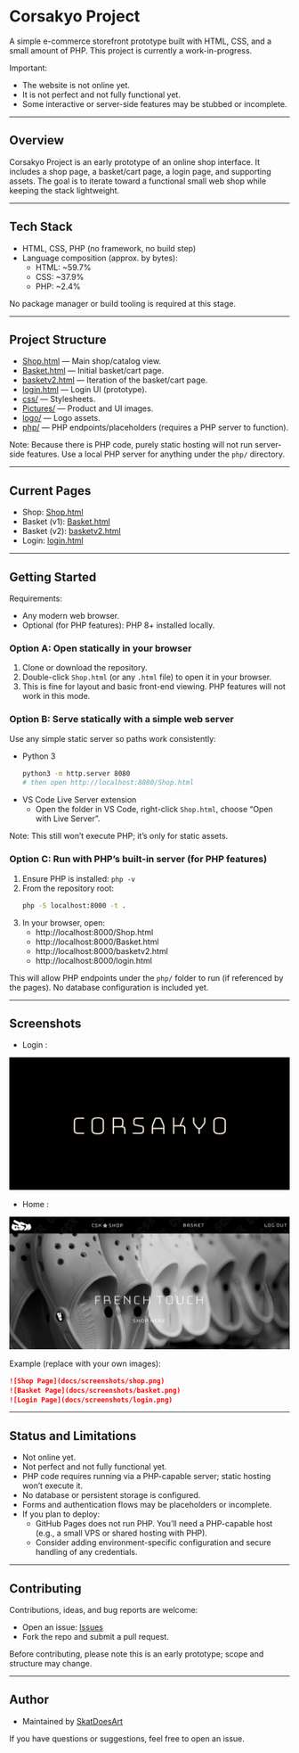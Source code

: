 # Corsakyo Project

A simple e-commerce storefront prototype built with HTML, CSS, and a small amount of PHP. This project is currently a work-in-progress.

Important:
- The website is not online yet.
- It is not perfect and not fully functional yet.
- Some interactive or server-side features may be stubbed or incomplete.

---

## Overview
Corsakyo Project is an early prototype of an online shop interface. It includes a shop page, a basket/cart page, a login page, and supporting assets. The goal is to iterate toward a functional small web shop while keeping the stack lightweight.

---

## Tech Stack
- HTML, CSS, PHP (no framework, no build step)
- Language composition (approx. by bytes):
  - HTML: ~59.7%
  - CSS: ~37.9%
  - PHP: ~2.4%

No package manager or build tooling is required at this stage.

---

## Project Structure
- [Shop.html](https://github.com/SkatDoesArt/Corsakyo-Project/blob/main/Shop.html) — Main shop/catalog view.
- [Basket.html](https://github.com/SkatDoesArt/Corsakyo-Project/blob/main/Basket.html) — Initial basket/cart page.
- [basketv2.html](https://github.com/SkatDoesArt/Corsakyo-Project/blob/main/basketv2.html) — Iteration of the basket/cart page.
- [login.html](https://github.com/SkatDoesArt/Corsakyo-Project/blob/main/login.html) — Login UI (prototype).
- [css/](https://github.com/SkatDoesArt/Corsakyo-Project/tree/main/css) — Stylesheets.
- [Pictures/](https://github.com/SkatDoesArt/Corsakyo-Project/tree/main/Pictures) — Product and UI images.
- [logo/](https://github.com/SkatDoesArt/Corsakyo-Project/tree/main/logo) — Logo assets.
- [php/](https://github.com/SkatDoesArt/Corsakyo-Project/tree/main/php) — PHP endpoints/placeholders (requires a PHP server to function).

Note: Because there is PHP code, purely static hosting will not run server-side features. Use a local PHP server for anything under the `php/` directory.

---

## Current Pages
- Shop: [Shop.html](https://github.com/SkatDoesArt/Corsakyo-Project/blob/main/Shop.html)
- Basket (v1): [Basket.html](https://github.com/SkatDoesArt/Corsakyo-Project/blob/main/Basket.html)
- Basket (v2): [basketv2.html](https://github.com/SkatDoesArt/Corsakyo-Project/blob/main/basketv2.html)
- Login: [login.html](https://github.com/SkatDoesArt/Corsakyo-Project/blob/main/login.html)

---

## Getting Started

Requirements:
- Any modern web browser.
- Optional (for PHP features): PHP 8+ installed locally.

### Option A: Open statically in your browser
1. Clone or download the repository.
2. Double-click `Shop.html` (or any `.html` file) to open it in your browser.
3. This is fine for layout and basic front-end viewing. PHP features will not work in this mode.

### Option B: Serve statically with a simple web server
Use any simple static server so paths work consistently:
- Python 3
  ```bash
  python3 -m http.server 8080
  # then open http://localhost:8080/Shop.html
  ```
- VS Code Live Server extension
  - Open the folder in VS Code, right-click `Shop.html`, choose “Open with Live Server”.

Note: This still won’t execute PHP; it’s only for static assets.

### Option C: Run with PHP’s built-in server (for PHP features)
1. Ensure PHP is installed: `php -v`
2. From the repository root:
   ```bash
   php -S localhost:8000 -t .
   ```
3. In your browser, open:
   - http://localhost:8000/Shop.html
   - http://localhost:8000/Basket.html
   - http://localhost:8000/basketv2.html
   - http://localhost:8000/login.html

This will allow PHP endpoints under the `php/` folder to run (if referenced by the pages). No database configuration is included yet.

---

## Screenshots

- Login :

<img src=LoginScreen.png alt="LoginScreen">
  
- Home :

<img src=HomeScreen.png alt="HomeScreen">
  

Example (replace with your own images):
```markdown
![Shop Page](docs/screenshots/shop.png)
![Basket Page](docs/screenshots/basket.png)
![Login Page](docs/screenshots/login.png)
```

---

## Status and Limitations
- Not online yet.
- Not perfect and not fully functional yet.
- PHP code requires running via a PHP-capable server; static hosting won’t execute it.
- No database or persistent storage is configured.
- Forms and authentication flows may be placeholders or incomplete.
- If you plan to deploy:
  - GitHub Pages does not run PHP. You’ll need a PHP-capable host (e.g., a small VPS or shared hosting with PHP).
  - Consider adding environment-specific configuration and secure handling of any credentials.


---

## Contributing
Contributions, ideas, and bug reports are welcome:
- Open an issue: [Issues](https://github.com/SkatDoesArt/Corsakyo-Project/issues)
- Fork the repo and submit a pull request.

Before contributing, please note this is an early prototype; scope and structure may change.

---

## Author
- Maintained by [SkatDoesArt](https://github.com/SkatDoesArt)

If you have questions or suggestions, feel free to open an issue.
